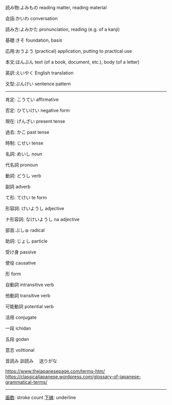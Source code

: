 読み物:よみもの
reading matter, reading material

会話:かいわ
conversation

読み方:よみかた
pronunciation, reading (e.g. of a kanji)

基礎:きそ
foundation, basis

応用:おうよう
(practical) application, putting to practical use

本文:ほんぶん
text (of a book, document, etc.), body (of a letter)

英訳:えいやく
English translation

文型:ぶんけい
sentence pattern


---


肯定: こうてい
affirmative

否定: ひていけい
negative form

現在: げんざい
present tense

過去: かこ
past tense

時制: じせい
tense

名詞: めいし
noun

代名詞
pronoun

動詞: どうし
verb 

副詞
adverb

て形: てけい
te form

形容詞: けいようし
adjective

ナ形容詞: なけいようし
na adjective

部首:ぶしゅ
radical

助詞: じょし
particle

受け身
passive

使役
causative

形
form

自動詞
intransitive verb

他動詞
transitive verb

可能動詞
potential verb

活用
conjugate

一段
ichidan

五段
godan

意志
volitional

音読み
訓読み　
送りがな



https://www.thejapanesepage.com/terms-htm/
https://classicaljapanese.wordpress.com/glossary-of-japanese-grammatical-terms/


---
[画数](../Vocabulary/画数.md): stroke count
[下線](../Vocabulary/下線.md): underline


